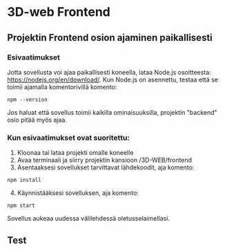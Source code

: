 # 3D-web Frontend

## Projektin Frontend osion ajaminen paikallisesti

### Esivaatimukset

Jotta sovellusta voi ajaa paikallisesti koneella, lataa Node.js osoitteesta: https://nodejs.org/en/download/. 
Kun Node.js on asennettu, testaa että se toimii ajamalla komentorivillä komento:

```
npm --version
```
Jos haluat että sovellus toimii kaikilla ominaisuuksilla, projektin "backend" osio pitää myös ajaa.

### Kun esivaatimukset ovat suoritettu:

1. Kloonaa tai lataa projekti omalle koneelle
2. Avaa terminaali ja siirry projektin kansioon /3D-WEB/frontend
3. Asentaaksesi sovellukset tarvittavat lähdekoodit, aja komento:
```
npm install
```
4. Käynnistääksesi sovelluksen, aja komento:
```
npm start
```
Sovellus aukeaa uudessa välilehdessä oletusselaimellasi.

## Test
